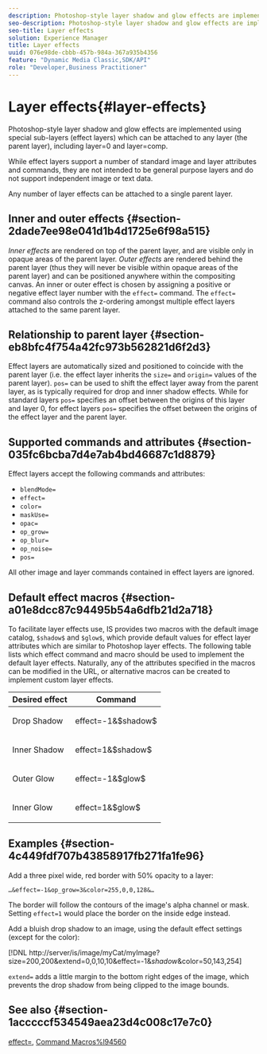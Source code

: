 ```yaml
---
description: Photoshop-style layer shadow and glow effects are implemented using special sub-layers (effect layers) which can be attached to any layer (the parent layer), including layer=0 and layer=comp.
seo-description: Photoshop-style layer shadow and glow effects are implemented using special sub-layers (effect layers) which can be attached to any layer (the parent layer), including layer=0 and layer=comp.
seo-title: Layer effects
solution: Experience Manager
title: Layer effects
uuid: 076e98de-cbbb-457b-984a-367a935b4356
feature: "Dynamic Media Classic,SDK/API"
role: "Developer,Business Practitioner"
---
```


# Layer effects{#layer-effects}

Photoshop-style layer shadow and glow effects are implemented using special sub-layers (effect layers) which can be attached to any layer (the parent layer), including layer=0 and layer=comp.

While effect layers support a number of standard image and layer attributes and commands, they are not intended to be general purpose layers and do not support independent image or text data.

Any number of layer effects can be attached to a single parent layer.

## Inner and outer effects {#section-2dade7ee98e041d1b4d1725e6f98a515}

*Inner effects* are rendered on top of the parent layer, and are visible only in opaque areas of the parent layer. *Outer effects* are rendered behind the parent layer (thus they will never be visible within opaque areas of the parent layer) and can be positioned anywhere within the compositing canvas. An inner or outer effect is chosen by assigning a positive or negative effect layer number with the `effect=` command. The `effect=` command also controls the z-ordering amongst multiple effect layers attached to the same parent layer.

## Relationship to parent layer {#section-eb8bfc4f754a42fc973b562821d6f2d3}

Effect layers are automatically sized and positioned to coincide with the parent layer (i.e. the effect layer inherits the `size=` and `origin=` values of the parent layer). `pos=` can be used to shift the effect layer away from the parent layer, as is typically required for drop and inner shadow effects. While for standard layers `pos=` specifies an offset between the origins of this layer and layer 0, for effect layers `pos=` specifies the offset between the origins of the effect layer and the parent layer.

## Supported commands and attributes {#section-035fc6bcba7d4e7ab4bd46687c1d8879}

Effect layers accept the following commands and attributes:

* `blendMode=` 
* `effect=` 
* `color=` 
* `maskUse=` 
* `opac=` 
* `op_grow=` 
* `op_blur=` 
* `op_noise=` 
* `pos=`

All other image and layer commands contained in effect layers are ignored.

## Default effect macros {#section-a01e8dcc87c94495b54a6dfb21d2a718}

To facilitate layer effects use, IS provides two macros with the default image catalog, `$shadow$` and `$glow$`, which provide default values for effect layer attributes which are similar to Photoshop layer effects. The following table lists which effect command and macro should be used to implement the default layer effects. Naturally, any of the attributes specified in the macros can be modified in the URL, or alternative macros can be created to implement custom layer effects. 

<table id="table_8089C41AD1F24223A58C7DD8F4DDF73C"> 
 <thead> 
  <tr> 
   <th class="entry"> <b> Desired effect</b> </th> 
   <th class="entry"> <b> Command</b> </th> 
  </tr> 
 </thead>
 <tbody> 
  <tr> 
   <td> <p> Drop Shadow </p> </td> 
   <td> <p> <span class="codeph"> effect=-1&amp;$shadow$</span> </p> </td> 
  </tr> 
  <tr> 
   <td> <p> Inner Shadow </p> </td> 
   <td> <p> <span class="codeph"> effect=1&amp;$shadow$</span> </p> </td> 
  </tr> 
  <tr> 
   <td> <p> Outer Glow </p> </td> 
   <td> <p> <span class="codeph"> effect=-1&amp;$glow$</span> </p> </td> 
  </tr> 
  <tr> 
   <td> <p> Inner Glow </p> </td> 
   <td> <p> <span class="codeph"> effect=1&amp;$glow$</span> </p> </td> 
  </tr> 
 </tbody> 
</table>

## Examples {#section-4c449fdf707b43858917fb271fa1fe96}

Add a three pixel wide, red border with 50% opacity to a layer:

`…&effect=-1&op_grow=3&color=255,0,0,128&…`

The border will follow the contours of the image's alpha channel or mask. Setting `effect=1` would place the border on the inside edge instead.

Add a bluish drop shadow to an image, using the default effect settings (except for the color):

[!DNL http://server/is/image/myCat/myImage?size=200,200&extend=0,0,10,10&effect=-1&$shadow$&color=50,143,254]

`extend=` adds a little margin to the bottom right edges of the image, which prevents the drop shadow from being clipped to the image bounds.

## See also {#section-1acccccf534549aea23d4c008c17e7c0}

[effect=](../../../../../is-api/http-ref/image-serving-api-ref/c-http-protocol-reference/c-command-reference/r-effect.md#reference-b1296c4afed047fb921bbc1e33752135), [Command Macros%l94560](../../../../../is-api/http-ref/image-serving-api-ref/c-http-protocol-reference/c-syntax-and-features/r-is-http-command-macros.md#reference-ea2a9571c65a46da83eca27d0013cbf9) 
